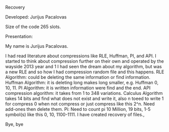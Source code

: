 Recovery

Developed: Jurijus Pacalovas

Size of the code 265 slots.

Presentation:

My name is Jurijus Pacalovas.

I had read literature about compressions like RLE, Huffman, PI, and API. I started to think about compression further on their own and operated by the wayside 2013 year and 1 I had seen the dream about my algorithm, but was a new RLE and so how I had compression random file and this happens. RLE Algorithm: could be deleting the same information or find information. Huffman Algorithm: it is deleting long makes long smaller, e.g. Huffman 0, 10, 11. PI Algorithm: it is written information were find and the end. API compression algorithm: it takes from 1 to 348 variations. Calculus Algorithm takes 14 bits and find what does not exist and write it, also n toeed to write 1 for compress 0 when not compress or just compress like this 2^n. Need add-ones then delete them. Pi: Need to count pi 10 Million, 19 bits, 1-5 symbol(s) like this 0, 10, 1100-1111. I have created recovery of files.,

Bye, bye
